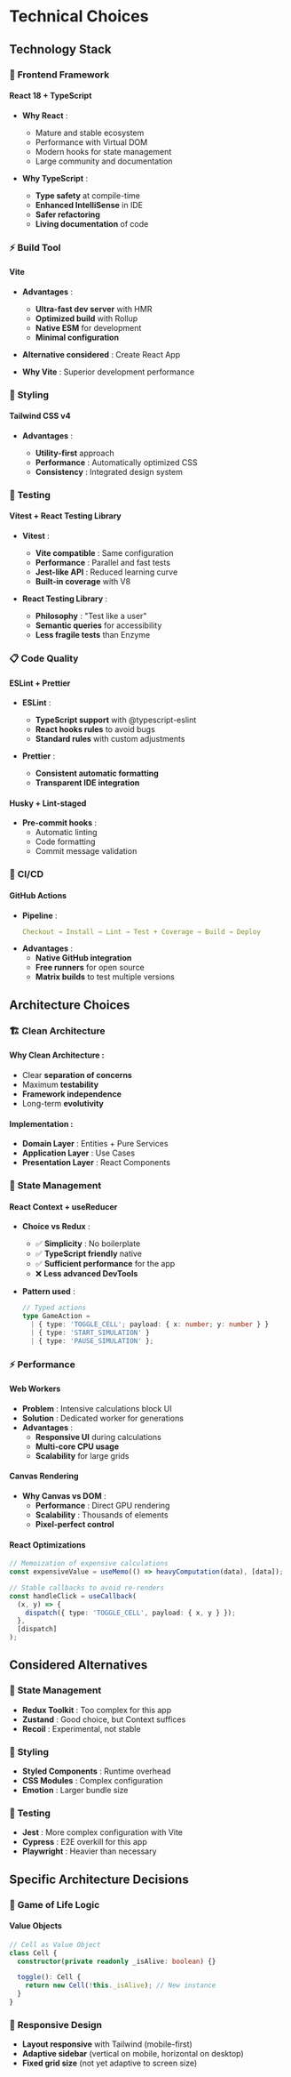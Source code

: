 # Technical Choices

## Technology Stack

### 🚀 **Frontend Framework**

#### **React 18 + TypeScript**

- **Why React** :

  - Mature and stable ecosystem
  - Performance with Virtual DOM
  - Modern hooks for state management
  - Large community and documentation

- **Why TypeScript** :
  - **Type safety** at compile-time
  - **Enhanced IntelliSense** in IDE
  - **Safer refactoring**
  - **Living documentation** of code

### ⚡ **Build Tool**

#### **Vite**

- **Advantages** :

  - **Ultra-fast dev server** with HMR
  - **Optimized build** with Rollup
  - **Native ESM** for development
  - **Minimal configuration**

- **Alternative considered** : Create React App
- **Why Vite** : Superior development performance

### 🎨 **Styling**

#### **Tailwind CSS v4**

- **Advantages** :

  - **Utility-first** approach
  - **Performance** : Automatically optimized CSS
  - **Consistency** : Integrated design system

### 🧪 **Testing**

#### **Vitest + React Testing Library**

- **Vitest** :

  - **Vite compatible** : Same configuration
  - **Performance** : Parallel and fast tests
  - **Jest-like API** : Reduced learning curve
  - **Built-in coverage** with V8

- **React Testing Library** :
  - **Philosophy** : "Test like a user"
  - **Semantic queries** for accessibility
  - **Less fragile tests** than Enzyme

### 📋 **Code Quality**

#### **ESLint + Prettier**

- **ESLint** :

  - **TypeScript support** with @typescript-eslint
  - **React hooks rules** to avoid bugs
  - **Standard rules** with custom adjustments

- **Prettier** :
  - **Consistent automatic formatting**
  - **Transparent IDE integration**

#### **Husky + Lint-staged**

- **Pre-commit hooks** :
  - Automatic linting
  - Code formatting
  - Commit message validation

### 🚀 **CI/CD**

#### **GitHub Actions**

- **Pipeline** :
  ```yaml
  Checkout → Install → Lint → Test + Coverage → Build → Deploy
  ```
- **Advantages** :
  - **Native GitHub integration**
  - **Free runners** for open source
  - **Matrix builds** to test multiple versions

## Architecture Choices

### 🏗️ **Clean Architecture**

#### **Why Clean Architecture** :

- Clear **separation of concerns**
- Maximum **testability**
- **Framework independence**
- Long-term **evolutivity**

#### **Implementation** :

- **Domain Layer** : Entities + Pure Services
- **Application Layer** : Use Cases
- **Presentation Layer** : React Components

### 🎯 **State Management**

#### **React Context + useReducer**

- **Choice vs Redux** :

  - ✅ **Simplicity** : No boilerplate
  - ✅ **TypeScript friendly** native
  - ✅ **Sufficient performance** for the app
  - ❌ **Less advanced DevTools**

- **Pattern used** :
  ```typescript
  // Typed actions
  type GameAction =
    | { type: 'TOGGLE_CELL'; payload: { x: number; y: number } }
    | { type: 'START_SIMULATION' }
    | { type: 'PAUSE_SIMULATION' };
  ```

### ⚡ **Performance**

#### **Web Workers**

- **Problem** : Intensive calculations block UI
- **Solution** : Dedicated worker for generations
- **Advantages** :
  - **Responsive UI** during calculations
  - **Multi-core CPU usage**
  - **Scalability** for large grids

#### **Canvas Rendering**

- **Why Canvas vs DOM** :
  - **Performance** : Direct GPU rendering
  - **Scalability** : Thousands of elements
  - **Pixel-perfect control**

#### **React Optimizations**

```typescript
// Memoization of expensive calculations
const expensiveValue = useMemo(() => heavyComputation(data), [data]);

// Stable callbacks to avoid re-renders
const handleClick = useCallback(
  (x, y) => {
    dispatch({ type: 'TOGGLE_CELL', payload: { x, y } });
  },
  [dispatch]
);
```

## Considered Alternatives

### 🤔 **State Management**

- **Redux Toolkit** : Too complex for this app
- **Zustand** : Good choice, but Context suffices
- **Recoil** : Experimental, not stable

### 🎨 **Styling**

- **Styled Components** : Runtime overhead
- **CSS Modules** : Complex configuration
- **Emotion** : Larger bundle size

### 🧪 **Testing**

- **Jest** : More complex configuration with Vite
- **Cypress** : E2E overkill for this app
- **Playwright** : Heavier than necessary

## Specific Architecture Decisions

### 🎯 **Game of Life Logic**

#### **Value Objects**

```typescript
// Cell as Value Object
class Cell {
  constructor(private readonly _isAlive: boolean) {}

  toggle(): Cell {
    return new Cell(!this._isAlive); // New instance
  }
}
```

### 📱 **Responsive Design**

- **Layout responsive** with Tailwind (mobile-first)
- **Adaptive sidebar** (vertical on mobile, horizontal on desktop)
- **Fixed grid size** (not yet adaptive to screen size)
